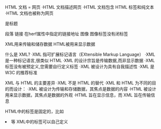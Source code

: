 


HTML 文档 = 网页
·HTML 文档描述网页
·HTML 文档包含 HTML 标签和纯文本
·HTML 文档也被称为网页

<h> 是标题   <p> 段落    <a>链接 在herf属性中指定的链接地址    <img>图像
图像标签<img>没有闭标签













XML用来传输和储存数据
HTML被用来显示数据

什么是 XML?
·XML 指可扩展标记语言（EXtensible Markup Language）
·XML 是一种标记语言,很类似 HTML
·XML 的设计宗旨是传输数据,而非显示数据
·XML 标签没有被预定义,您需要自行定义标签
·XML 被设计为具有自我描述性
·XML 是 W3C 的推荐标准

XML 与 HTML 的主要差异
·XML 不是 HTML 的替代
·XML 和 HTML 为不同的目的而设计：
·XML 被设计为传输和存储数据，其焦点是数据的内容
·HTML 被设计用来显示数据，其焦点是数据的外观
·HTML 旨在显示信息，而 XML 旨在传输信息

HTML中的标签是固定的，比如<li>  <a>等
XML中的标签可以自己定义


